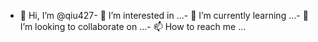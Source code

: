 - 👋 Hi, I’m @qiu427- 👀 I’m interested in ...- 🌱 I’m currently learning ...- 💞️ I’m looking to collaborate on ...- 📫 How to reach me ...<!---qiu427/qiu427 is a ✨ special ✨ repository because its `README.md` (this file) appears on your GitHub profile.You can click the Preview link to take a look at your changes.--->
